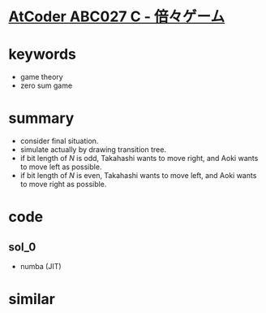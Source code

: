 # [AtCoder ABC027 C - 倍々ゲーム](https://atcoder.jp/contests/abc027/tasks/abc027_c)


# keywords
- game theory
- zero sum game 


# summary
- consider final situation.
- simulate actually by drawing transition tree.
- if bit length of $N$ is odd, Takahashi wants to move right, and Aoki wants to move left as possible.
- if bit length of $N$ is even, Takahashi wants to move left, and Aoki wants to move right as possible.


# code 
## sol_0
- numba (JIT)


# similar
